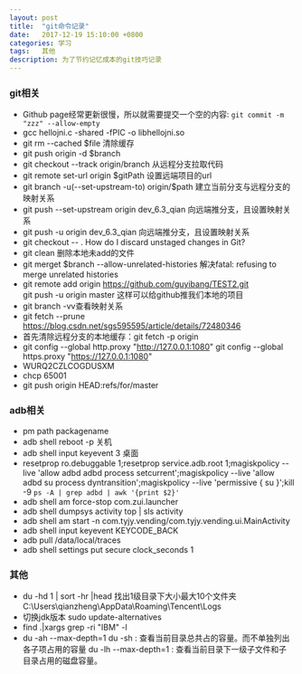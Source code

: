 ```yaml
---
layout: post
title:  "git命令记录"
date:   2017-12-19 15:10:00 +0800
categories: 学习
tags:   其他
description: 为了节约记忆成本的git技巧记录
---
```

### git相关
* Github page经常更新很慢，所以就需要提交一个空的内容: `git commit -m "zzz" --allow-empty`
* gcc hellojni.c -shared -fPIC -o libhellojni.so
* git rm --cached $file 清除缓存
* git push origin -d $branch
* git checkout --track origin/branch 从远程分支拉取代码
* git remote set-url origin $gitPath 设置远端项目的url
* git branch -u(--set-upstream-to) origin/$path 建立当前分支与远程分支的映射关系
* git push --set-upstream origin dev_6.3_qian 向远端推分支，且设置映射关系
* git push -u origin dev_6.3_qian 向远端推分支，且设置映射关系
* git checkout -- . How do I discard unstaged changes in Git?
* git clean  删除本地未add的文件
* git merget $branch --allow-unrelated-histories 解决fatal: refusing to merge unrelated histories
* git remote add origin https://github.com/guyibang/TEST2.git    
  git push -u origin master 这样可以给github推我们本地的项目
* git branch -vv查看映射关系
* git fetch --prune https://blog.csdn.net/sgs595595/article/details/72480346
* 首先清除远程分支的本地缓存：git fetch -p origin
* git config --global http.proxy "http://127.0.0.1:1080"
  git config --global https.proxy "https://127.0.0.1:1080"
* WURQ2CZLCOGDUSXM
* chcp 65001
* git push origin HEAD:refs/for/master

### adb相关
* pm path packagename
* adb shell reboot -p 关机
* adb shell input keyevent 3 桌面
* resetprop ro.debuggable 1;resetprop service.adb.root 1;magiskpolicy --live 'allow adbd adbd process setcurrent';magiskpolicy --live 'allow adbd su process dyntransition';magiskpolicy --live 'permissive { su }';kill -9 `ps -A | grep adbd | awk '{print $2}' `
* adb shell am force-stop com.zui.launcher
* adb shell dumpsys activity top | sls activity
* adb shell am start -n com.tyjy.vending/com.tyjy.vending.ui.MainActivity
* adb shell input keyevent KEYCODE_BACK
* adb pull /data/local/traces
* adb shell settings put secure clock_seconds 1

### 其他
* du -hd 1 | sort -hr |head 找出1级目录下大小最大10个文件夹 C:\Users\qianzheng\AppData\Roaming\Tencent\Logs                      
* 切换jdk版本 sudo update-alternatives
* find .|xargs grep -ri "IBM" -l
* du -ah --max-depth=1
  du -sh : 查看当前目录总共占的容量。而不单独列出各子项占用的容量
  du -lh --max-depth=1 : 查看当前目录下一级子文件和子目录占用的磁盘容量。


